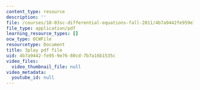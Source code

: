 ```yaml
---
content_type: resource
description: ''
file: /courses/18-03sc-differential-equations-fall-2011/4b7a9442fe959e7680cd7b7a16b1535c_d521hz0sGtE.pdf
file_type: application/pdf
learning_resource_types: []
ocw_type: OCWFile
resourcetype: Document
title: 3play pdf file
uid: 4b7a9442-fe95-9e76-80cd-7b7a16b1535c
video_files:
  video_thumbnail_file: null
video_metadata:
  youtube_id: null
---
```

